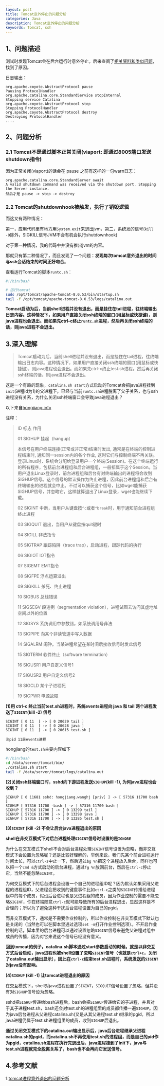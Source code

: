 ```yaml
---
layout: post
title: Tomcat意外停止的问题分析
categories: Java
description: Tomcat意外停止的问题分析
keywords: Tomcat, ssh
---
```


## 1、问题描述
测试时发现Tomcat会在后台运行时意外停止。后来查阅了[相关资料和类似问题](<http://hongjiang.info/why-kill-2-cannot-stop-tomcat/>)，找到了原因。

日志输出：

```
org.apache.coyote.AbstractProtocol pause
Pausing ProtocolHandler
org.apache.catalina.core.StandardService stopInternal
Stopping service Catalina
org.apache.coyote.AbstractProtocol stop
Stopping ProtocolHandler
org.apache.coyote.AbstractProtocol destroy
Destroying ProtocolHandler
....
```

## 2、问题分析
### 2.1 Tomcat不是通过脚本正常关闭(viaport: 即通过8005端口发送shutdown指令)
因为正常关闭(viaport)的话会在 pause 之前有这样的一句warn日志：

```
org.apache.catalina.core.StandardServer await
A valid shutdown command was received via the shutdown port. Stopping the Server instance.
然后才是 pause -> stop -> destroy 
```

### 2.2 Tomcat的shutdownhook被触发，执行了销毁逻辑

而这又有两种情况：

第一，应用代码里有地方用`System.exit`来退出jvm，第二，系统发的信号(`kill -9`除外，SIGKILL信号JVM不会有机会执行shutdownhook)

对于第一种情况，我的代码中并没有推出jvm的内容。

那就只有第二种情况了，而且发现了一个问题：**发现每次tomcat意外退出的时间与ssh会话结束的时间正好吻合**。

查看运行Tomcat的脚本`runtc.sh`：

```bash
#!/bin/bash

# 运行tomcat
sudo /opt/tomcat/apache-tomcat-8.0.53/bin/startup.sh
tail -f /opt/tomcat/apache-tomcat-8.0.53/logs/catalina.out
```

**Tomcat启动为后，当前shell进程并没有退出，而是挂住在tail进程，往终端输出日志内容。这种情况下，如果用户直接关闭ssh终端的窗口(用鼠标或快捷键)，则java进程也会退出。而如果先ctrl-c终止`runtc.sh`进程，然后再关闭ssh终端的话，则java进程不会退出。**

## 3.深入理解

> Tomcat启动为后，当前shell进程并没有退出，而是挂住在tail进程，往终端输出日志内容。这种情况下，如果用户直接关闭ssh终端的窗口(用鼠标或快捷键)，则java进程也会退出。而如果先ctrl-c终止test.sh进程，然后再关闭ssh终端的话，则java进程不会退出。

这是一个有趣的现象，`catalina.sh start`方式启动的Tomcat会把java进程挂到`init`(进程id为1)的父进程下，已经与当前`runtc.sh`进程脱离了父子关系，也与ssh进程没有关系，为什么关闭ssh终端窗口会导致java进程退出？

以下来自[hongjiang.info](http://hongjiang.info/why-kill-2-cannot-stop-tomcat/)

注释：

>ID  标志      作用
>
>01 SIGHUP 挂起（hangup）
>
>本信号在用户终端连接(正常或非正常)结束时发出, 通常是在终端的控制进程结束时, 通知同一session内的各个作业, 这时它们与控制终端不再关联。
>登录Linux时，系统会分配给登录用户一个终端(Session)。在这个终端运行的所有程序，包括前台进程组和后台进程组，一般都属于这个Session。当用户退出Linux登录时，前台进程组和后台有对终端输出的进程将会收到SIGHUP信号。这个信号的默认操作为终止进程，因此前台进程组和后台有终端输出的进程就会中止。不过可以捕获这个信号，比如wget能捕获SIGHUP信号，并忽略它，这样就算退出了Linux登录，wget也能继续下载。
>
>02 SIGINT 中断，当用户从键盘按```^c```或者```^break```时，用于通知前台进程组终止进程
>
>03 SIGQUIT 退出，当用户从键盘按quit键时
>
>04 SIGILL 非法指令
>
>05 SIGTRAP 跟踪陷阱（trace trap），启动进程，跟踪代码的执行
>
>06 SIGIOT IOT指令
>
>07 SIGEMT EMT指令
>
>08 SIGFPE 浮点运算溢出
>
>09 SIGKILL 杀死、终止进程 
>
>10 SIGBUS 总线错误
>
>11 SIGSEGV 段违例（segmentation  violation），进程试图去访问其虚地址空间以外的位置
>
>12 SIGSYS 系统调用中参数错，如系统调用号非法
>
>13 SIGPIPE 向某个非读管道中写入数据
>
>14 SIGALRM 闹钟。当某进程希望在某时间后接收信号时发此信号
>
>15 SIGTERM 软件终止（software  termination）
>
>16 SIGUSR1 用户自定义信号1
>
>17 SIGUSR2 用户自定义信号2
>
>18 SIGCLD 某个子进程死
>
>19 SIGPWR 电源故障

**(1)用 ctrl-c 终止当前test.sh进程时，系统events进程向 java 和 tail 两个进程发送了`SIGINT`(kill -2) 信号**

```
SIGINT [ 0 11  ] -> [ 0 20629 tail ] 
SIGINT [ 0 11  ] -> [ 0 20628 java ] 
SIGINT [ 0 11  ] -> [ 0 20615 test.sh ] 

注pid 11是events进程
```

hongjiang的`test.sh`主要内容如下

```bash
#!/bin/bash
cd /data/server/tomcat/bin/
./catalina.sh start
tail -f /data/server/tomcat/logs/catalina.out
```

**(2)关闭ssh终端窗口时，sshd向下游进程发送`SIGHUP`(kill -1), 为何java进程也会收到？**

```
SIGHUP [ 0 11681 sshd: hongjiang.wanghj [priv] ] -> [ 57316 11700 bash ] 
SIGHUP [ 57316 11700 -bash ] -> [ 57316 11700 bash ]
SIGHUP [ 57316 11700 ] -> [ 0 13299 tail ] 
SIGHUP [ 57316 11700 ] -> [ 0 13298 java ] 
SIGHUP [ 57316 11700 ] -> [ 0 13285 test.sh ] 
```

**(3)`SIGINT` (kill -2) 不会让后台java进程退出的原因**

**shell在非交互模式下对后台进程处理`SIGINT`信号时设置的是`IGNORE`**

为什么在交互模式下shell不会对后台进程处理`SIGINT`信号设置为忽略，而非交互模式下会设置为忽略呢？还是比较好理解的，举例来说，我们先某个前台进程运行时间太长，可以`ctrl-z`中止一下，然后通过`bg %n`把这个进程放入后台，同样也可以把一个`cmd &`方式启动的后台进程，通过`fg %n`放回前台，然后在`ctrl-c`停止它，当然不能忽略`SIGINT`。

为何交互模式下的后台进程会设置一个自己的进程组ID呢？因为默认如果采用父进程的进程组ID，父进程会把收到的键盘事件比如`ctrl-c`之类的`SIGINT`传播给进程组中的每个成员，假设后台进程也是父进程组的成员，因为作业控制的需要不能忽略`SIGINT`，你在终端随意`ctrl-c`就可能导致所有的后台进程退出，显然这样是不合理的；所以为了避免这种干扰后台进程设置为自己的pgid。

而非交互模式下，通常是不需要作业控制的，所以作业控制在非交互模式下默认也是关闭的（当然也可以在脚本里通过选项`set -m`打开作业控制选项）。不开启作业控制的话，脚本里的后台进程可以通过设置忽略`SIGINT`信号来避免父进程对组中成员的传播，因为对它来说这个信号已经没有意义。

**回到tomcat的例子，catalina.sh脚本通过start参数启动的时候，就是以非交互方式后台启动，java进程也被shell设置了忽略`SIGINT`信号（也就是`ctrl+c`，关闭了catalina.out输出显示），因此在`ctrl-c`结束test.sh进程时，系统发送的`SIGINT`对java没有影响。**

**(4)`SIGHUP` (kill -1) 让tomcat进程退出的原因**

在交互模式下，shell对java进程设置了`SIGINT`，`SIGQUIT`信号设置了忽略，但并没有对`SIGHUP`信号设为忽略。

sshd把`SIGHUP`传递给bash进程后，bash会把`SIGHUP`传递给它的子进程，并且对于其子进程test.sh，bash还会对test.sh的进程组里的成员都传播一遍`SIGHUP`。因为java后台进程从父进程catalina.sh(又是从其父进程test.sh)继承的pgid，所以java进程仍属于test.sh进程组里的成员，收到`SIGHUP`后退出。

**通过关闭交互模式下的catalina.out输出显示后，java后台进程继承父进程catalina.sh的pgid，而catalina.sh不再使用test.sh的进程组，而是自己的pid作为pgid，catalina.sh进程在执行完退出后，java进程挂到了init下，java与test.sh进程就完全脱离关系了，bash也不会再向它发送信号。**

## 4.参考文献

1.[tomcat进程意外退出的问题分析](<http://hongjiang.info/why-kill-2-cannot-stop-tomcat/>)

